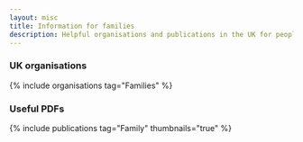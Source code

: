 ```yaml
---
layout: misc
title: Information for families
description: Helpful organisations and publications in the UK for people with trans, nonbinary, and gender non-conforming family members and partners
---
```


### UK organisations

{% include organisations tag="Families" %}

### Useful PDFs

{% include publications tag="Family" thumbnails="true" %}
